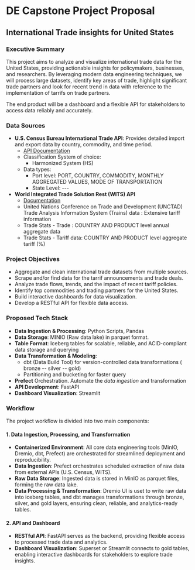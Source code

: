 # DE Capstone Project Proposal

## International Trade insights for United States

### Executive Summary

This project aims to analyze and visualize international trade data for the United States, providing actionable insights for policymakers, businesses, and researchers. By leveraging modern data engineering techniques, we will process large datasets, identify key areas of trade, highlight significant trade partners and look for recent trend in data with reference to the implementation of tarrifs on trade partners.

The end product will be a dashboard and a flexible API for stakeholders to access data reliably and accurately.

### Data Sources

- **U.S. Census Bureau International Trade API**: Provides detailed import and export data by country, commodity, and time period.  
  - [API Documentation](https://www.census.gov/data/developers/data-sets/international-trade.html)
  - Classification System of choice:
    - Harmonized System (HS)
  - Data types:
    - Port level: PORT, COUNTRY, COMMODITY, MONTHLY AGGREGATED VALUES, MODE OF TRANSPORTATION
    - State Level: ---
- **World Integrated Trade Solution Rest (WITS) API**
  - [Documentation](https://wits.worldbank.org/witsapiintro.aspx?lang=en#Trade)
  - United Nations Conference on Trade and Development (UNCTAD) Trade Analysis Information System (Trains) data : Extensive tariff information 
  - Trade Stats - Trade : COUNTRY AND PRODUCT level annual aggregate data
  - Trade Stats - Tariff data: COUNTRY AND PRODUCT level aggregate  tariff (%)

### Project Objectives

- Aggregate and clean international trade datasets from multiple sources.
- Scrape and/or find data for the tarrif announcements and trade deals.
- Analyze trade flows, trends, and the impact of recent tariff policies.
- Identify top commodities and trading partners for the United States.
- Build interactive dashboards for data visualization.
- Develop a RESTful API for flexible data access.

### Proposed Tech Stack

- **Data Ingestion & Processing**: Python Scripts, Pandas
- **Data Storage**: MINIO (Raw data lake) in parquet format.
- **Table Format**: Iceberg tables for scalable, reliable, and ACID-compliant data storage and querying
- **Data Transformation & Modeling**: 
  - dbt (Data Build Tool) for version-controlled data transformations ( bronze -- silver -- gold)
  - Partitioning and bucketing for faster query
- **Prefect** Orchestration. Automate the *data ingestion* and transformation
- **API Development**: FastAPI
- **Dashboard Visualization**: Streamlit

### Workflow

The project workflow is divided into two main components:

#### 1. Data Ingestion, Processing, and Transformation

- **Containerized Environment**: All core data engineering tools (MinIO, Dremio, dbt, Prefect) are orchestrated for streamlined deployment and reproducibility.
- **Data Ingestion**: Prefect orchestrates scheduled extraction of raw data from external APIs (U.S. Census, WITS).
- **Raw Data Storage**: Ingested data is stored in MinIO as parquet files, forming the raw data lake.
- **Data Processing & Transformation**: Dremio UI is uset to write raw data into iceberg tables, and dbt manages transformations through bronze, silver, and gold layers, ensuring clean, reliable, and analytics-ready tables.

#### 2. API and Dashboard

- **RESTful API**: FastAPI serves as the backend, providing flexible access to processed trade data and analytics.
- **Dashboard Visualization**: Superset or Streamlit connects to gold tables, enabling interactive dashboards for stakeholders to explore trade insights.
